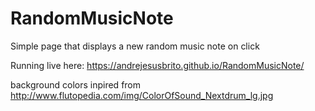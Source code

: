 # RandomMusicNote
Simple page that displays a new random music note on click

Running live here: https://andrejesusbrito.github.io/RandomMusicNote/

background colors inpired from http://www.flutopedia.com/img/ColorOfSound_Nextdrum_lg.jpg
